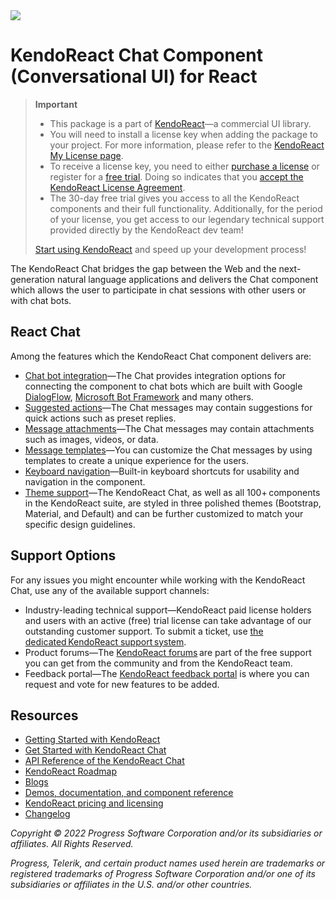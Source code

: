 <a href="https://www.telerik.com/kendo-react-ui?utm_medium=referral&utm_source=npm&utm_campaign=kendo-ui-react-trial-npm-conversational-ui&utm_content=banner" target="_blank">
<img src="https://www.telerik.com/kendo-react-ui/components/npm-banner.svg">
</a>

# KendoReact Chat Component (Conversational UI) for React

> **Important**
> * This package is а part of [KendoReact](https://www.telerik.com/kendo-react-ui?utm_medium=referral&utm_source=npm&utm_campaign=kendo-ui-react-trial-npm-chat)&mdash;a commercial UI library.
> * You will need to install a license key when adding the package to your project. For more information, please refer to the [KendoReact My License page](https://www.telerik.com/kendo-react-ui/components/my-license/?utm_medium=referral&utm_source=npm&utm_campaign=kendo-ui-react-trial-npm-chat).
> * To receive a license key, you need to either [purchase a license](https://www.telerik.com/kendo-react-ui/pricing?utm_medium=referral&utm_source=npm&utm_campaign=kendo-ui-react-trial-npm-chat) or register for a [free trial](https://www.telerik.com/try/kendo-react-ui?utm_medium=referral&utm_source=npm&utm_campaign=kendo-ui-react-trial-npm-chat). Doing so indicates that you [accept the KendoReact License Agreement](https://www.telerik.com/purchase/license-agreement/progress-kendoreact?utm_medium=referral&utm_source=npm&utm_campaign=kendo-ui-react-trial-npm-chat).
> * The 30-day free trial gives you access to all the KendoReact components and their full functionality. Additionally, for the period of your license, you get access to our legendary technical support provided directly by the KendoReact dev team!
>
> [Start using KendoReact](https://www.telerik.com/try/kendo-react-ui?utm_medium=referral&utm_source=npm&utm_campaign=kendo-ui-react-trial-npm-chat) and speed up your development process!

The KendoReact Chat bridges the gap between the Web and the next-generation natural language applications and delivers the Chat component which allows the user to participate in chat sessions with other users or with chat bots.

## React Chat

Among the features which the KendoReact Chat component delivers are:

* [Chat bot integration](https://www.telerik.com/kendo-react-ui/components/conversationalui/integrations/dialogflow/?utm_medium=referral&utm_source=npm&utm_campaign=kendo-ui-react-trial-npm-chat)&mdash;The Chat provides integration options for connecting the component to chat bots which are built with Google [DialogFlow](https://dialogflow.com/), [Microsoft Bot Framework](https://dev.botframework.com/) and many others.
* [Suggested actions](https://www.telerik.com/kendo-react-ui/components/conversationalui/suggested-actions/?utm_medium=referral&utm_source=npm&utm_campaign=kendo-ui-react-trial-npm-chat)&mdash;The Chat messages may contain suggestions for quick actions such as preset replies.
* [Message attachments](https://www.telerik.com/kendo-react-ui/components/conversationalui/attachments/?utm_medium=referral&utm_source=npm&utm_campaign=kendo-ui-react-trial-npm-chat)&mdash;The Chat messages may contain attachments such as images, videos, or data.
* [Message templates](https://www.telerik.com/kendo-react-ui/components/conversationalui/message-templates/?utm_medium=referral&utm_source=npm&utm_campaign=kendo-ui-react-trial-npm-chat)&mdash;You can customize the Chat messages by using templates to create a unique experience for the users.
* [Keyboard navigation](https://www.telerik.com/kendo-react-ui/components/conversationalui/keyboard-navigation/?utm_medium=referral&utm_source=npm&utm_campaign=kendo-ui-react-trial-npm-chat)&mdash;Built-in keyboard shortcuts for usability and navigation in the component.
* [Theme support](https://www.telerik.com/kendo-react-ui/components/styling/?utm_medium=referral&utm_source=npm&utm_campaign=kendo-ui-react-trial-npm-chat)&mdash;The KendoReact Chat, as well as all 100+ components in the KendoReact suite, are styled in three polished themes (Bootstrap, Material, and Default) and can be further customized to match your specific design guidelines.

## Support Options

For any issues you might encounter while working with the KendoReact Chat, use any of the available support channels:

* Industry-leading technical support&mdash;KendoReact paid license holders and users with an active (free) trial license can take advantage of our outstanding customer support. To submit a ticket, use [the dedicated KendoReact support system](https://www.telerik.com/account/support-tickets?utm_medium=referral&utm_source=npm&utm_campaign=kendo-ui-react-trial-npm-chat).
* Product forums&mdash;The [KendoReact forums](https://www.telerik.com/forums/kendo-ui-react?utm_medium=referral&utm_source=npm&utm_campaign=kendo-ui-react-trial-npm-chat) are part of the free support you can get from the community and from the KendoReact team.
* Feedback portal&mdash;The [KendoReact feedback portal](https://feedback.telerik.com/kendo-react-ui?utm_medium=referral&utm_source=npm&utm_campaign=kendo-ui-react-trial-npm-chat) is where you can request and vote for new features to be added.

## Resources

* [Getting Started with KendoReact](https://www.telerik.com/kendo-react-ui/components/getting-started/?utm_medium=referral&utm_source=npm&utm_campaign=kendo-ui-react-trial-npm-chat)
* [Get Started with KendoReact Chat](https://www.telerik.com/kendo-react-ui/components/conversationalui/?utm_medium=referral&utm_source=npm&utm_campaign=kendo-ui-react-trial-npm-chat)
* [API Reference of the KendoReact Chat](https://www.telerik.com/kendo-react-ui/components/conversationalui/api/ChatProps/?utm_medium=referral&utm_source=npm&utm_campaign=kendo-ui-react-trial-npm-chat)
* [KendoReact Roadmap](https://www.telerik.com/support/whats-new/kendo-react-ui/roadmap?utm_medium=referral&utm_source=npm&utm_campaign=kendo-ui-react-trial-npm-chat)
* [Blogs](https://www.telerik.com/blogs/tag/kendoreact?utm_medium=referral&utm_source=npm&utm_campaign=kendo-ui-react-trial-npm-chat)
* [Demos, documentation, and component reference](https://www.telerik.com/kendo-react-ui/components/?utm_medium=referral&utm_source=npm&utm_campaign=kendo-ui-react-trial-npm-chat)
* [KendoReact pricing and licensing](https://www.telerik.com/kendo-react-ui/pricing?utm_medium=referral&utm_source=npm&utm_campaign=kendo-ui-react-trial-npm-chat)
* [Changelog](https://www.telerik.com/kendo-react-ui/components/changelogs/ui-for-react/?utm_medium=referral&utm_source=npm&utm_campaign=kendo-ui-react-trial-npm-chat)

*Copyright © 2022 Progress Software Corporation and/or its subsidiaries or affiliates. All Rights Reserved.*

*Progress, Telerik, and certain product names used herein are trademarks or registered trademarks of Progress Software Corporation and/or one of its subsidiaries or affiliates in the U.S. and/or other countries.*
